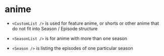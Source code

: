 # anime 

* `<CustomList />` is used for feature anime, or shorts or other anime that do not fit into Season / Episode structure

* `<SeasonList />` is for anime with more than one season

* `<Season />` is listing the episodes of one particular season